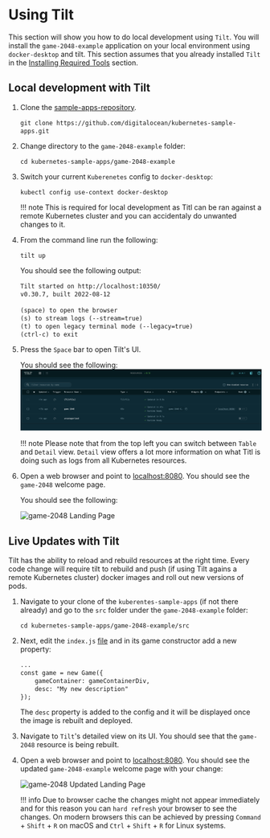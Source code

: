 # Using Tilt

This section will show you how to do local development using `Tilt`.
You will install the `game-2048-example` application on your local environment using `docker-desktop` and tilt.
This section assumes that you already installed `Tilt` in the [Installing Required Tools](installing-required-tools.md) section.

## Local development with Tilt

1. Clone the [sample-apps-repository](https://github.com/digitalocean/kubernetes-sample-apps).

    ```shell
    git clone https://github.com/digitalocean/kubernetes-sample-apps.git
    ```

2. Change directory to the `game-2048-example` folder:

    ```shell
    cd kubernetes-sample-apps/game-2048-example
    ```

3. Switch your current `Kuberenetes` config to `docker-desktop`:

    ```shell
    kubectl config use-context docker-desktop 
    ```

    !!! note
        This is required for local development as Titl can be ran against a remote Kubernetes cluster and you can accidentaly do unwanted changes to it.

4. From the command line run the following:

    ```shell
    tilt up
    ```

    You should see the following output:

    ```text
    Tilt started on http://localhost:10350/
    v0.30.7, built 2022-08-12

    (space) to open the browser
    (s) to stream logs (--stream=true)
    (t) to open legacy terminal mode (--legacy=true)
    (ctrl-c) to exit
    ```

5. Press the `Space` bar to open Tilt's UI.

    You should see the following:
    ![Tilt UI](../assets/tilt_ui.png)

    !!! note
        Please note that from the top left you can switch between `Table` and `Detail` view. `Detail` view offers a lot more information on what Titl is doing such as logs from all Kubernetes resources.

6. Open a web browser and point to [localhost:8080](http://localhost:9000/). You should see the `game-2048` welcome page.

    You should see the following:

    ![game-2048 Landing Page](game_2048_landing_page.png)

## Live Updates with Tilt

Tilt has the ability to reload and rebuild resources at the right time. Every code change will require tilt to rebuild and push (if using Tilt agains a remote Kubernetes cluster) docker images and roll out new versions of pods.

1. Navigate to your clone of the `kuberentes-sample-apps` (if not there already) and go to the `src` folder under the `game-2048-example` folder:

    ```shell
    cd kubernetes-sample-apps/game-2048-example/src
    ```

2. Next, edit the `index.js` [file](https://raw.githubusercontent.com/digitalocean/kubernetes-sample-apps/master/game-2048-example/src/index.js) and in its game constructor add a new property:

    ```code
    ...
    const game = new Game({
        gameContainer: gameContainerDiv,
        desc: "My new description"
    });
    ```

    The `desc` property is added to the config and it will be displayed once the image is rebuilt and deployed.

3. Navigate to `Tilt`'s detailed view on its UI. You should see that the `game-2048` resource is being rebuilt.
4. Open a web browser and point to [localhost:8080](http://localhost:9000/). You should see the updated `game-2048-example` welcome page with your change:

    ![game-2048 Updated Landing Page](game_2048_updated_landing_page.png)

    !!! info
        Due to browser cache the changes might not appear immediately and for this reason you can `hard refresh` your browser to see the changes. On modern browsers this can be achieved by pressing `Command` + `Shift` + `R` on macOS and `Ctrl` + `Shift` + `R` for Linux systems.
